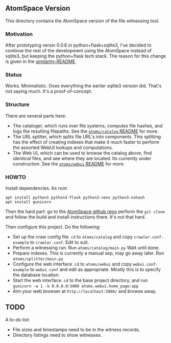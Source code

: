 AtomSpace Version
-----------------
This directory contains the AtomSpace version of the file witnessing tool.

### Motivation
After prototyping versin 0.0.6 in python+flask+sqlite3, I've decided
to continue the rest of the development using the AtomSpace instead of
sqlite3, but keeping the python+flask tech stack. The reason for this
change is given in the [similarity-README](../src/similarity/README.md).

### Status
Works. Minimalistic. Does everything the earlier sqlite3 version did.
That's not saying much. It's a proof-of-concept.

### Structure
There are several parts here:

* The cataloger, which runs over file systems, computes file hashes,
  and logs the resulting filepaths.
  See the [`atoms/catalog` README](catalog) for more.
* The URL splitter, which splits file URL's into components. This
  splitting has the effect of creating indexes that make it much
  faster to perform the assorted WebUI lookups and computations.
* The Web UI, which can be used to browse the catalog above, find
  *identical* files, and see where they are located.
  Its currently under construction.
  See the [`atoms/webui` README](webui) for more.

### HOWTO
Install dependencies.  As root:
```
apt install python3 python3-flask python3-venv python3-xxhash
apt install gunicorn
```
Then the hard part: go to the
[AtomSpace github repo](https://github.com/opencog/atomspace)
perform the `git clone` and follow the build and install instructions
there. It's not that hard.

Then configure this project. Do the following:
* Set up the craw config file. `cd` to `atoms/catalog` and copy
  `crawler.conf-example` to `crawler.conf`. Edit to suit.
* Perform a witnessing run. Run `atoms/catalog/main.py` Wait until done.
* Prepare indexes. This is currently a manual sep, may go away later.
  Run `atoms/splitter/main.py`
* Configure the web interface. `cd` to `atoms/webui` and copy
  `webui.conf-example` to `webui.conf` and edit as appropriate.
  Mostly this is to specify the database location.
* Start the web interface. `cd` to the base project directory, and run
  `gunicorn -w 1 -b 0.0.0.0:5080 atoms.webui.home_page:app`
* Aim your web browser at `http://localhost:5080/` and browse away.

TODO
----
A to-do list:
* File sizes and timestamps need to be in the witness records.
* Directory listings need to show witnesses.
